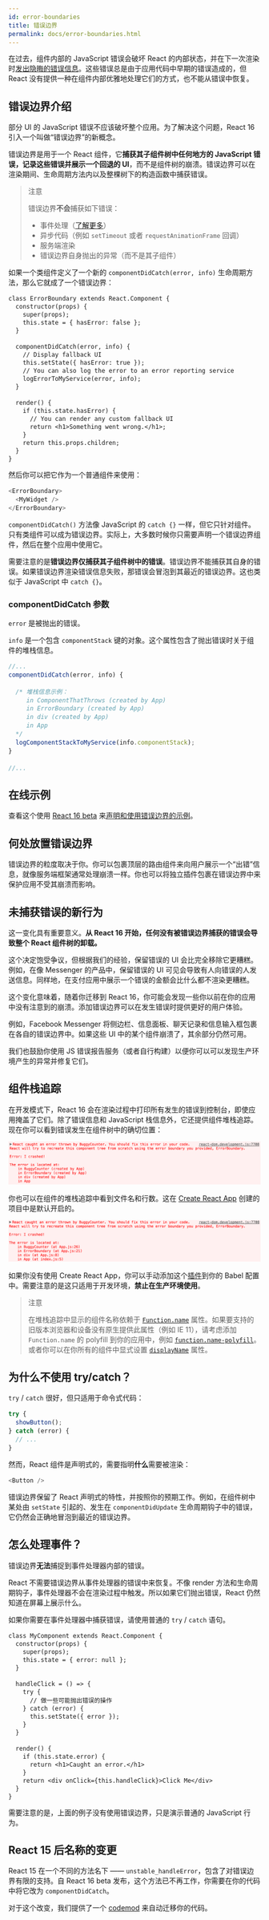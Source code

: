 ```yaml
---
id: error-boundaries
title: 错误边界
permalink: docs/error-boundaries.html
---
```


在过去，组件内部的 JavaScript 错误会破坏 React 的内部状态，并在下一次渲染时[发出](https://github.com/facebook/react/issues/4026)[隐晦的](https://github.com/facebook/react/issues/6895)[错误信息](https://github.com/facebook/react/issues/8579)。这些错误总是由于应用代码中早期的错误造成的，但 React 没有提供一种在组件内部优雅地处理它们的方式，也不能从错误中恢复。

## 错误边界介绍

部分 UI 的 JavaScript 错误不应该破坏整个应用。为了解决这个问题，React 16 引入一个叫做“错误边界”的新概念。

错误边界是用于一个 React 组件，它**捕获其子组件树中任何地方的 JavaScript 错误，记录这些错误并展示一个回退的 UI**，而不是组件树的崩溃。错误边界可以在渲染期间、生命周期方法内以及整棵树下的构造函数中捕获错误。

> 注意
> 
> 错误边界**不会**捕获如下错误：
>
> * 事件处理（[了解更多](#how-about-event-handlers)）
> * 异步代码（例如 `setTimeout` 或者 `requestAnimationFrame` 回调）
> * 服务端渲染
> * 错误边界自身抛出的异常（而不是其子组件）

如果一个类组件定义了一个新的 `componentDidCatch(error, info)` 生命周期方法，那么它就成了一个错误边界：

```js{7-12,15-18}
class ErrorBoundary extends React.Component {
  constructor(props) {
    super(props);
    this.state = { hasError: false };
  }

  componentDidCatch(error, info) {
    // Display fallback UI
    this.setState({ hasError: true });
    // You can also log the error to an error reporting service
    logErrorToMyService(error, info);
  }

  render() {
    if (this.state.hasError) {
      // You can render any custom fallback UI
      return <h1>Something went wrong.</h1>;
    }
    return this.props.children;
  }
}
```

然后你可以把它作为一个普通组件来使用：

```js
<ErrorBoundary>
  <MyWidget />
</ErrorBoundary>
```

`componentDidCatch()` 方法像 JavaScript 的 `catch {}` 一样，但它只针对组件。只有类组件可以成为错误边界。实际上，大多数时候你只需要声明一个错误边界组件，然后在整个应用中使用它。

需要注意的是**错误边界仅捕获其子组件树中的错误**。错误边界不能捕获其自身的错误。如果错误边界渲染错误信息失败，那错误会冒泡到其最近的错误边界。这也类似于 JavaScript 中 `catch {}`。

### componentDidCatch 参数

`error` 是被抛出的错误。

`info` 是一个包含 `componentStack` 键的对象。这个属性包含了抛出错误时关于组件的堆栈信息。

```js
//...
componentDidCatch(error, info) {
  
  /* 堆栈信息示例：
     in ComponentThatThrows (created by App)
     in ErrorBoundary (created by App)
     in div (created by App)
     in App
  */
  logComponentStackToMyService(info.componentStack);
}

//...
```

## 在线示例

查看这个使用  [React 16 beta](https://github.com/facebook/react/issues/10294) 来[声明和使用错误边界的示例](https://codepen.io/gaearon/pen/wqvxGa?editors=0010)。


## 何处放置错误边界

错误边界的粒度取决于你。你可以包裹顶层的路由组件来向用户展示一个“出错”信息，就像服务端框架通常处理崩溃一样。你也可以将独立插件包裹在错误边界中来保护应用不受其崩溃而影响。

## 未捕获错误的新行为

这一变化具有重要意义。**从 React 16 开始，任何没有被错误边界捕获的错误会导致整个 React 组件树的卸载。**

这个决定饱受争议，但根据我们的经验，保留错误的 UI 会比完全移除它更糟糕。例如，在像 Messenger 的产品中，保留错误的 UI 可见会导致有人向错误的人发送信息。同样地，在支付应用中展示一个错误的金额会比什么都不渲染更糟糕。

这个变化意味着，随着你迁移到 React 16，你可能会发现一些你以前在你的应用中没有注意到的崩溃。添加错误边界可以在发生错误时提供更好的用户体验。

例如，Facebook Messenger 将侧边栏、信息面板、聊天记录和信息输入框包裹在各自的错误边界中。如果这些 UI 中的某个组件崩溃了，其余部分仍然可用。

我们也鼓励你使用 JS 错误报告服务（或者自行构建）以便你可以可以发现生产环境产生的异常并修复它们。


## 组件栈追踪

在开发模式下，React 16 会在渲染过程中打印所有发生的错误到控制台，即使应用掩盖了它们。除了错误信息和 JavaScript 栈信息外，它还提供组件堆栈追踪。现在你可以看到错误发生在组件树中的确切位置：

<img src="../images/docs/error-boundaries-stack-trace.png" style="max-width:100%" alt="Error caught by Error Boundary component">

你也可以在组件的堆栈追踪中看到文件名和行数。这在 [Create React App](https://github.com/facebookincubator/create-react-app) 创建的项目中是默认开启的。

<img src="../images/docs/error-boundaries-stack-trace-line-numbers.png" style="max-width:100%" alt="Error caught by Error Boundary component with line numbers">

如果你没有使用 Create React App，你可以手动添加这个[插件](https://www.npmjs.com/package/babel-plugin-transform-react-jsx-source)到你的 Babel 配置中。需要注意的是这只适用于开发环境，**禁止在生产环境使用**。

> 注意
> 
> 在堆栈追踪中显示的组件名称依赖于 [`Function.name`](https://developer.mozilla.org/en-US/docs/Web/JavaScript/Reference/Global_Objects/Function/name) 属性。如果要支持的旧版本浏览器和设备没有原生提供此属性（例如 IE 11），请考虑添加 `Function.name` 的 polyfill 到你的应用中，例如 [`function.name-polyfill`](https://github.com/JamesMGreene/Function.name)。或者你可以在你所有的组件中显式设置 [`displayName`](/docs/react-component.html#displayname) 属性。


## 为什么不使用 try/catch？

`try` / `catch` 很好，但只适用于命令式代码：

```js
try {
  showButton();
} catch (error) {
  // ...
}
```

然而，React 组件是声明式的，需要指明**什么**需要被渲染：

```js
<Button />
```

错误边界保留了 React 声明式的特性，并按照你的预期工作。例如，在组件树中某处由 `setState` 引起的、发生在 `componentDidUpdate` 生命周期钩子中的错误，它仍然会正确地冒泡到最近的错误边界。

## 怎么处理事件？

错误边界**无法**捕捉到事件处理器内部的错误。

React 不需要错误边界从事件处理器的错误中来恢复。不像 render 方法和生命周期钩子，事件处理器不会在渲染过程中触发。所以如果它们抛出错误，React 仍然知道在屏幕上展示什么。

如果你需要在事件处理器中捕获错误，请使用普通的 `try` / `catch` 语句。

```js{8-12,16-19}
class MyComponent extends React.Component {
  constructor(props) {
    super(props);
    this.state = { error: null };
  }
  
  handleClick = () => {
    try {
      // 做一些可能抛出错误的操作
    } catch (error) {
      this.setState({ error });
    }
  }

  render() {
    if (this.state.error) {
      return <h1>Caught an error.</h1>
    }
    return <div onClick={this.handleClick}>Click Me</div>
  }
}
```

需要注意的是，上面的例子没有使用错误边界，只是演示普通的 JavaScript 行为。

## React 15 后名称的变更

React 15 在一个不同的方法名下 —— `unstable_handleError`，包含了对错误边界有限的支持。自 React 16 beta 发布，这个方法已不再工作，你需要在你的代码中将它改为 `componentDidCatch`。

对于这个改变，我们提供了一个 [codemod](https://github.com/reactjs/react-codemod#error-boundaries) 来自动迁移你的代码。

